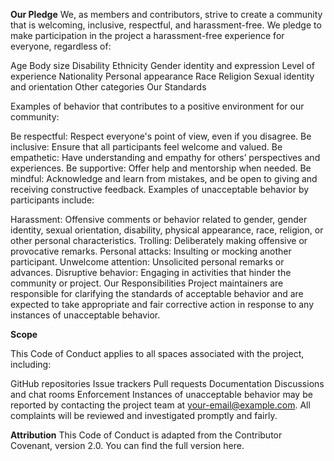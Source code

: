 
**Our Pledge**
We, as members and contributors, strive to create a community that is welcoming, inclusive, respectful, and harassment-free. We pledge to make participation in the project a harassment-free experience for everyone, regardless of:

Age
Body size
Disability
Ethnicity
Gender identity and expression
Level of experience
Nationality
Personal appearance
Race
Religion
Sexual identity and orientation
Other categories
Our Standards


Examples of behavior that contributes to a positive environment for our community:

Be respectful: Respect everyone's point of view, even if you disagree.
Be inclusive: Ensure that all participants feel welcome and valued.
Be empathetic: Have understanding and empathy for others’ perspectives and experiences.
Be supportive: Offer help and mentorship when needed.
Be mindful: Acknowledge and learn from mistakes, and be open to giving and receiving constructive feedback.
Examples of unacceptable behavior by participants include:

Harassment: Offensive comments or behavior related to gender, gender identity, sexual orientation, disability, physical appearance, race, religion, or other personal characteristics.
Trolling: Deliberately making offensive or provocative remarks.
Personal attacks: Insulting or mocking another participant.
Unwelcome attention: Unsolicited personal remarks or advances.
Disruptive behavior: Engaging in activities that hinder the community or project.
Our Responsibilities
Project maintainers are responsible for clarifying the standards of acceptable behavior and are expected to take appropriate and fair corrective action in response to any instances of unacceptable behavior.

**Scope**

This Code of Conduct applies to all spaces associated with the project, including:

GitHub repositories
Issue trackers
Pull requests
Documentation
Discussions and chat rooms
Enforcement
Instances of unacceptable behavior may be reported by contacting the project team at your-email@example.com. All complaints will be reviewed and investigated promptly and fairly.

**Attribution**
This Code of Conduct is adapted from the Contributor Covenant, version 2.0. You can find the full version here.


